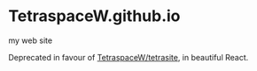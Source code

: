 # TetraspaceW.github.io
my web site

Deprecated in favour of [TetraspaceW/tetrasite](https://github.com/TetraspaceW/tetrasite), in beautiful React.
